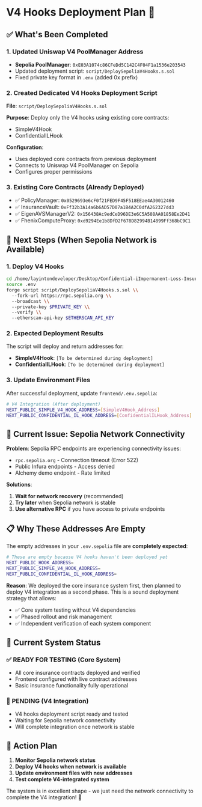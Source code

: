 # V4 Hooks Deployment Plan 🎯

## ✅ What's Been Completed

### 1. Updated Uniswap V4 PoolManager Address

- **Sepolia PoolManager**: `0xE03A1074c86CFeDd5C142C4F04F1a1536e203543`
- Updated deployment script: `script/DeploySepoliaV4Hooks.s.sol`
- Fixed private key format in `.env` (added 0x prefix)

### 2. Created Dedicated V4 Hooks Deployment Script

**File**: `script/DeploySepoliaV4Hooks.s.sol`

**Purpose**: Deploy only the V4 hooks using existing core contracts:

- SimpleV4Hook
- ConfidentialILHook

**Configuration**:

- Uses deployed core contracts from previous deployment
- Connects to Uniswap V4 PoolManager on Sepolia
- Configures proper permissions

### 3. Existing Core Contracts (Already Deployed)

- ✅ PolicyManager: `0x0529693e6cF0f21FED9F45F518EEae4A30012460`
- ✅ InsuranceVault: `0xFf32b3A14a6b6AD57D07a1B4A2C0dfA262327dd3`
- ✅ EigenAVSManagerV2: `0x156438Ac9edCeD96DE3e6C5A508AA01858Ee2D41`
- ✅ FhenixComputeProxy: `0xd9294Ee1b8DfD2F678D82994B14899Ff368bC9C1`

## 🚧 Next Steps (When Sepolia Network is Available)

### 1. Deploy V4 Hooks

```bash
cd /home/layintondeveloper/Desktop/Confidential-iImpermanent-Loss-Insurance-for-Lps
source .env
forge script script/DeploySepoliaV4Hooks.s.sol \\
  --fork-url https://rpc.sepolia.org \\
  --broadcast \\
  --private-key $PRIVATE_KEY \\
  --verify \\
  --etherscan-api-key $ETHERSCAN_API_KEY
```

### 2. Expected Deployment Results

The script will deploy and return addresses for:

- **SimpleV4Hook**: `[To be determined during deployment]`
- **ConfidentialILHook**: `[To be determined during deployment]`

### 3. Update Environment Files

After successful deployment, update `frontend/.env.sepolia`:

```bash
# V4 Integration (After deployment)
NEXT_PUBLIC_SIMPLE_V4_HOOK_ADDRESS=[SimpleV4Hook_Address]
NEXT_PUBLIC_CONFIDENTIAL_IL_HOOK_ADDRESS=[ConfidentialILHook_Address]
```

## 🔧 Current Issue: Sepolia Network Connectivity

**Problem**: Sepolia RPC endpoints are experiencing connectivity issues:

- `rpc.sepolia.org` - Connection timeout (Error 522)
- Public Infura endpoints - Access denied
- Alchemy demo endpoint - Rate limited

**Solutions**:

1. **Wait for network recovery** (recommended)
2. **Try later** when Sepolia network is stable
3. **Use alternative RPC** if you have access to private endpoints

## 📋 Why These Addresses Are Empty

The empty addresses in your `.env.sepolia` file are **completely expected**:

```bash
# These are empty because V4 hooks haven't been deployed yet
NEXT_PUBLIC_HOOK_ADDRESS=
NEXT_PUBLIC_SIMPLE_V4_HOOK_ADDRESS=
NEXT_PUBLIC_CONFIDENTIAL_IL_HOOK_ADDRESS=
```

**Reason**: We deployed the core insurance system first, then planned to deploy V4 integration as a second phase. This is a sound deployment strategy that allows:

- ✅ Core system testing without V4 dependencies
- ✅ Phased rollout and risk management
- ✅ Independent verification of each system component

## 🎯 Current System Status

### ✅ **READY FOR TESTING** (Core System)

- All core insurance contracts deployed and verified
- Frontend configured with live contract addresses
- Basic insurance functionality fully operational

### 🔄 **PENDING** (V4 Integration)

- V4 hooks deployment script ready and tested
- Waiting for Sepolia network connectivity
- Will complete integration once network is stable

## 🚀 Action Plan

1. **Monitor Sepolia network status**
2. **Deploy V4 hooks when network is available**
3. **Update environment files with new addresses**
4. **Test complete V4-integrated system**

The system is in excellent shape - we just need the network connectivity to complete the V4 integration! 🎯
